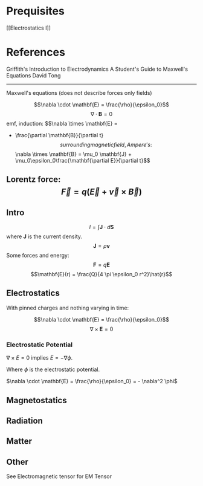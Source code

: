 # Prequisites
[[Electrostatics I]]

# References
Griffith's Introduction to Electrodynamics
A Student's Guide to Maxwell's Equations
David Tong

------------------------------
Maxwell's equations (does not describe forces only fields)

$$\nabla \cdot \mathbf{E} =
\frac{\rho}{\epsilon_0}$$
$$\nabla \cdot \mathbf{B} = 0$$
emf, induction:
$$\nabla \times \mathbf{E} = 
- \frac{\partial \mathbf{B}}{\partial t}
$$
surrounding magnetic field, Ampere's:
$$\nabla \times \mathbf{B} =
\mu_0 \mathbf{J} +
\mu_0\epsilon_0\frac{\mathbf{\partial E}}{\partial t}$$

Lorentz force:
$$\vec{F} = q(\vec{E} + \vec{v} \times \vec{B})$$
---------------------------

## Intro

$$I = \int \mathbf{J} \cdot d \mathbf{S}$$
where $\mathbf{J}$ is the current density.
$$\mathbf{J} = \rho \mathbf{v}$$
Some forces and energy:
$$\mathbf{F} = q\mathbf{E}$$
$$\mathbf{E}(r) = \frac{Q}{4 \pi \epsilon_0 r^2}\hat{r}$$

## Electrostatics

With pinned charges and nothing varying in time:

$$\nabla \cdot \mathbf{E} = \frac{\rho}{\epsilon_0}$$
$$\nabla \times \mathbf{E} = 0$$

### Electrostatic Potential

$\nabla \times E = 0$ implies $E = - \nabla \phi$.

Where $\phi$ is the electrostatic potential.

$\nabla \cdot \mathbf{E} = \frac{\rho}{\epsilon_0} = - \nabla^2  \phi$

## Magnetostatics

## Radiation

## Matter

## Other

See Electromagnetic tensor for EM Tensor

